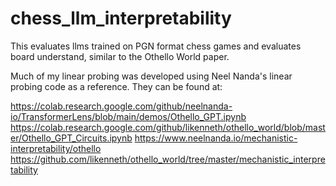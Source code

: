 # chess_llm_interpretability
This evaluates llms trained on PGN format chess games and evaluates board understand, similar to the Othello World paper.

Much of my linear probing was developed using Neel Nanda's linear probing code as a reference. They can be found at:

https://colab.research.google.com/github/neelnanda-io/TransformerLens/blob/main/demos/Othello_GPT.ipynb
https://colab.research.google.com/github/likenneth/othello_world/blob/master/Othello_GPT_Circuits.ipynb
https://www.neelnanda.io/mechanistic-interpretability/othello
https://github.com/likenneth/othello_world/tree/master/mechanistic_interpretability